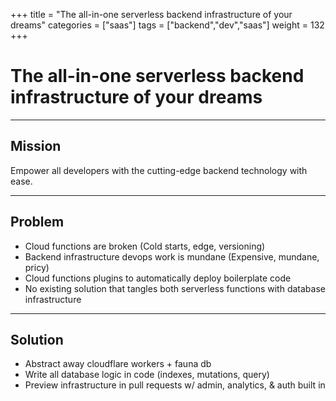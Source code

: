 +++
title = "The all-in-one serverless backend infrastructure of your dreams"
categories = ["saas"]
tags = ["backend","dev","saas"]
weight = 132
+++

# The all-in-one serverless backend infrastructure of your dreams

---

## Mission

Empower all developers with the cutting-edge backend technology with ease.

---

## Problem

- Cloud functions are broken (Cold starts, edge, versioning)
- Backend infrastructure devops work is mundane (Expensive, mundane, pricy)
- Cloud functions plugins to automatically deploy boilerplate code
- No existing solution that tangles both serverless functions with database infrastructure

---

## Solution

- Abstract away cloudflare workers + fauna db
- Write all database logic in code (indexes, mutations, query)
- Preview infrastructure in pull requests w/ admin, analytics, & auth built in
